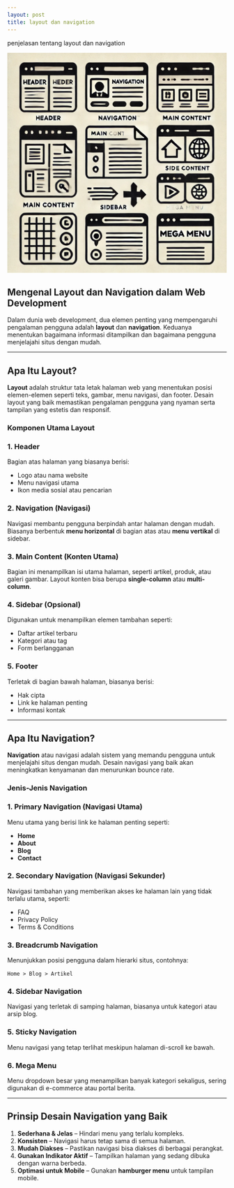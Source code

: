 ```yaml
---
layout: post
title: layout dan navigation
---
```


penjelasan tentang layout dan navigation

![HTML link dan lists](/assets/image/layout%20dan%20navigation)


## **Mengenal Layout dan Navigation dalam Web Development**

Dalam dunia web development, dua elemen penting yang mempengaruhi pengalaman pengguna adalah **layout** dan **navigation**. Keduanya menentukan bagaimana informasi ditampilkan dan bagaimana pengguna menjelajahi situs dengan mudah.

---

## **Apa Itu Layout?**

**Layout** adalah struktur tata letak halaman web yang menentukan posisi elemen-elemen seperti teks, gambar, menu navigasi, dan footer. Desain layout yang baik memastikan pengalaman pengguna yang nyaman serta tampilan yang estetis dan responsif.

### **Komponen Utama Layout**

### **1. Header**
Bagian atas halaman yang biasanya berisi:
- Logo atau nama website
- Menu navigasi utama
- Ikon media sosial atau pencarian

### **2. Navigation (Navigasi)**
Navigasi membantu pengguna berpindah antar halaman dengan mudah. Biasanya berbentuk **menu horizontal** di bagian atas atau **menu vertikal** di sidebar.

### **3. Main Content (Konten Utama)**
Bagian ini menampilkan isi utama halaman, seperti artikel, produk, atau galeri gambar. Layout konten bisa berupa **single-column** atau **multi-column**.

### **4. Sidebar (Opsional)**
Digunakan untuk menampilkan elemen tambahan seperti:
- Daftar artikel terbaru
- Kategori atau tag
- Form berlangganan

### **5. Footer**
Terletak di bagian bawah halaman, biasanya berisi:
- Hak cipta
- Link ke halaman penting
- Informasi kontak

---

## **Apa Itu Navigation?**

**Navigation** atau navigasi adalah sistem yang memandu pengguna untuk menjelajahi situs dengan mudah. Desain navigasi yang baik akan meningkatkan kenyamanan dan menurunkan bounce rate.

### **Jenis-Jenis Navigation**

### **1. Primary Navigation (Navigasi Utama)**
Menu utama yang berisi link ke halaman penting seperti:
- **Home**
- **About**
- **Blog**
- **Contact**

### **2. Secondary Navigation (Navigasi Sekunder)**
Navigasi tambahan yang memberikan akses ke halaman lain yang tidak terlalu utama, seperti:
- FAQ
- Privacy Policy
- Terms & Conditions

### **3. Breadcrumb Navigation**
Menunjukkan posisi pengguna dalam hierarki situs, contohnya:
```
Home > Blog > Artikel
```

### **4. Sidebar Navigation**
Navigasi yang terletak di samping halaman, biasanya untuk kategori atau arsip blog.

### **5. Sticky Navigation**
Menu navigasi yang tetap terlihat meskipun halaman di-scroll ke bawah.

### **6. Mega Menu**
Menu dropdown besar yang menampilkan banyak kategori sekaligus, sering digunakan di e-commerce atau portal berita.

---

## **Prinsip Desain Navigation yang Baik**

1. **Sederhana & Jelas** – Hindari menu yang terlalu kompleks.
2. **Konsisten** – Navigasi harus tetap sama di semua halaman.
3. **Mudah Diakses** – Pastikan navigasi bisa diakses di berbagai perangkat.
4. **Gunakan Indikator Aktif** – Tampilkan halaman yang sedang dibuka dengan warna berbeda.
5. **Optimasi untuk Mobile** – Gunakan **hamburger menu** untuk tampilan mobile.

